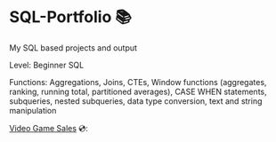 # SQL-Portfolio :books:
My SQL based projects and output 

Level: Beginner SQL

Functions: Aggregations, Joins, CTEs, Window functions (aggregates, ranking, running total, partitioned averages), CASE WHEN statements, subqueries, nested subqueries, data type conversion, text and string manipulation

[Video Game Sales](https://github.com/LucCondeni/SQL-Portfolio/tree/main/Video%20Game%20Sales "Video Game Sales") 💿:
